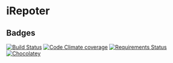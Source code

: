 # iRepoter

## Badges
[![Build Status](https://travis-ci.org/JamesMudidi/iReporterApi.svg?branch=develop-v1)](https://travis-ci.org/JamesMudidi/iReporterApi)
[![Code Climate coverage](https://img.shields.io/codeclimate/coverage/:userRepo.svg)]( [![Chocolatey](https://img.shields.io/chocolatey/dt/scriptcs.svg)](https://github.com/JamesMudidi/iReporterApi))
[![Requirements Status](https://requires.io/github/JamesMudidi/iReporterApi/requirements.svg?branch=develop-v1)](https://requires.io/github/JamesMudidi/iReporterApi/requirements/?branch=develop-v1)
[![Chocolatey](https://img.shields.io/chocolatey/dt/scriptcs.svg)](https://github.com/JamesMudidi/iReporterApi)
